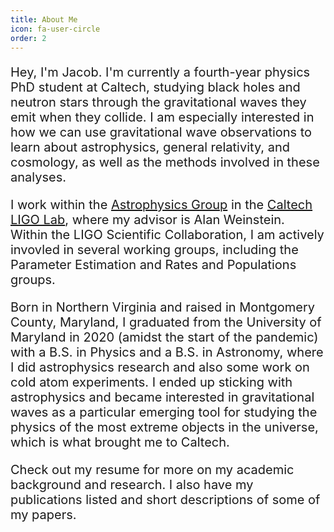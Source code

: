 ```yaml
---
title: About Me
icon: fa-user-circle
order: 2
---
```


<div style="font-size: 20px;">

<p>Hey, I'm Jacob. I'm currently a fourth-year physics PhD student at Caltech, studying black holes and neutron stars through the gravitational waves they emit when they collide. I am especially interested in how we can use gravitational wave observations to learn about astrophysics, general relativity, and cosmology, as well as the methods involved in these analyses.</p>

<p>I work within the <a href="https://labcit.ligo.caltech.edu/groups/astrophysics-group/">Astrophysics Group</a> in the <a href="https://www.ligo.caltech.edu/">Caltech LIGO Lab</a>, where my advisor is Alan Weinstein. Within the LIGO Scientific Collaboration, I am actively invovled in several working groups, including the Parameter Estimation and Rates and Populations groups.</p>

<p> Born in Northern Virginia and raised in Montgomery County, Maryland, I graduated from the University of Maryland in 2020 (amidst the start of the pandemic) with a B.S. in Physics and a B.S. in Astronomy, where I did astrophysics research and also some work on cold atom experiments. I ended up sticking with astrophysics and became interested in gravitational waves as a particular emerging tool for studying the physics of the most extreme objects in the universe, which is what brought me to Caltech.</p>

<p> Check out my resume for more on my academic background and research. I also have my publications listed and short descriptions of some of my papers.</p>
</div>
